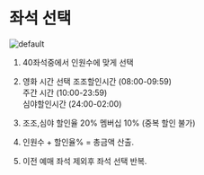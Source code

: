 # 좌석 선택

![default](https://user-images.githubusercontent.com/42165173/44081042-bd406200-9fe8-11e8-80d5-3ce09f9df159.PNG)

1. 40좌석중에서 인원수에 맞게 선택

2. 영화 시간 선택  조조할인시간  (08:00-09:59)     
                  주간 시간    (10:00-23:59)       
                  심야할인시간 (24:00-02:00)   
                               
3. 조조,심야 할인율 20% 멤버십 10% (중복 할인 불가)


4. 인원수 + 할인율% = 총금액 산출.


5. 이전 예매 좌석 제외후 좌석 선택 반복.     
